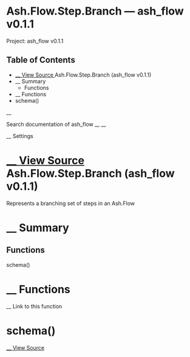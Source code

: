 # Ash.Flow.Step.Branch — ash_flow v0.1.1

Project: ash_flow v0.1.1

## Table of Contents

- [ __ View Source ](external_link) Ash.Flow.Step.Branch (ash_flow v0.1.1)
- __ Summary
  - Functions
- __ Functions
- schema()

__

Search documentation of ash_flow __ __

__ Settings

#  [ __ View Source ](external_link) Ash.Flow.Step.Branch (ash_flow v0.1.1)

Represents a branching set of steps in an Ash.Flow

#  __ Summary

##  Functions

schema()

#  __ Functions

__ Link to this function

# schema()

[ __ View Source ](external_link)
